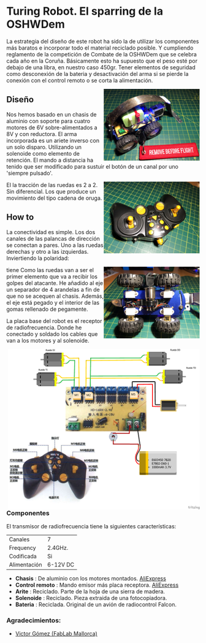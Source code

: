 # Turing Robot. El sparring de la OSHWDem
La estrategia del diseño de este robot ha sido la de utilizar los componentes más baratos e incorporar todo el material reciclado posible. Y cumpliendo reglamento de la competición de Combate de la OSHWDem que se celebra cada año en la Coruña. Básicamente esto ha supuesto que el peso esté por debajo de una libra, en nuestro caso 450gr. Tener elementos de seguridad como desconexión de la bateria y desactivación del arma si se pierde la conexión con el control remoto o se corta la alimentación.

<img src="https://github.com/DanielOrts/turing-robot/blob/master/images/Turing-Robot_front_mini.JPG" width="250" align="right" />

## Diseño
Nos hemos basado en un chasis de aluminio con soporte para cuatro motores de 6V sobre-alimentados a 8V y con reductora. El arma incorporada es un ariete inverso con un solo disparo. Utilizando un solenoide como elemento de retención. El mando a distancia ha tenido que ser modificado para sustuir el botón de un canal por uno 'siempre pulsado'.

<img src="https://github.com/DanielOrts/turing-robot/blob/master/images/Turing-Robot_control_mini.JPG" width="250" align="right" />
El la tracción de las ruedas es 2 a 2. Sin diferencial. Los que produce un movimiento del tipo cadena de oruga.

## How to
La conectividad es simple. Los dos canales de las palancas de dirección se conectan a pares. Uno a las ruedas derechas y otro a las izquierdas. Inviertiendo la polaridad:

<img src="https://github.com/DanielOrts/turing-robot/blob/master/images/Turing-Robot_back_mini.JPG" width="250" align="right" />tiene
Como las ruedas van a ser el primer elemento que va a recibir los golpes del atacante. He añadido al eje un separador de 4 arandelas a fin de que no se acequen al chasis. Además, el eje está pegado y el interior de las gomas rellenado de pegamente.

La placa base del robot es el receptor de radiofrecuencia. Donde he conectado y soldado los cables que van a los motores y al solenoide.

<img src="https://github.com/DanielOrts/turing-robot/blob/master/Turing-Robot_Sketch_bb.png" width="500" align="right" />

### Componentes
El transmisor de radiofrecuencia tiene la siguientes características:

|   |   |
|---|---|
|Canales|7|
|Frequency|2.4GHz.|
|Codificada|Si|
|Alimentación|6-12V DC|

- **Chasis** : De aluminio con los motores montados. [AliExpress](https://www.aliexpress.com/item/32901509996.html)
- **Control remoto** : Mando emisor más placa receptora. [AliExpress](https://www.aliexpress.com/item/32893229546.html)
- **Arite** : Reciclado. Parte de la hoja de una sierra de madera.
- **Solenoide** : Reciclado. Pieza extraida de una fotocopiadora.
- **Bateria** : Reciclada. Original de un avión de radiocontrol Falcon.

### Agradecimientos:
- [Victor Gómez (FabLab Mallorca)](http://fablabmallorca.com/)

